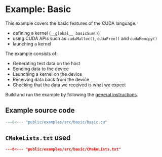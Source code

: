 # Example: Basic

This example covers the basic features of the CUDA language:

- defining a kernel (`__global__ basicSum()`)
- using CUDA APIs such as `cudaMalloc()`, `cudaFree()` and `cudaMemcpy()`
- launching a kernel

The example consists of:

- Generating test data on the host
- Sending data to the device
- Launching a kernel on the device
- Receiving data back from the device
- Checking that the data we received is what we expect

Build and run the example by following the [general instructions](./index.md).

## Example source code

```cpp
---8<--- "public/examples/src/basic/basic.cu"
```

## `CMakeLists.txt` used

```cmake
---8<--- "public/examples/src/basic/CMakeLists.txt"
```
